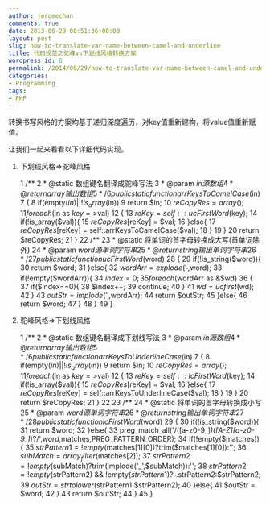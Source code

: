```yaml
---
author: jeromechan
comments: true
date: 2013-06-29 00:51:36+00:00
layout: post
slug: how-to-translate-var-name-between-camel-and-underline
title: 代码规范之驼峰vs下划线风格转换方案
wordpress_id: 6
permalink: /2014/06/29/how-to-translate-var-name-between-camel-and-underline/
categories:
- Programming
tags:
- PHP
---
```


转换书写风格的方案均基于递归深度遍历，对key值重新建构，将value值重新赋值。

让我们一起来看看以下详细代码实现。



	
  1. 下划线风格=>驼峰风格




    
     1     /**
     2      * @static 数组键名翻译成驼峰写法
     3      * @param $in 源数组
     4      * @return array 输出数组
     5      */
     6     public static function arrKeysToCamelCase($in)
     7     {
     8         if(empty($in)||!is_array($in))
     9             return $in;
    10         $reCopyRes = array();
    11         foreach($in as $key=>$val)
    12         {
    13             $reKey = self::ucFirstWord($key);
    14             if(!is_array($val)){
    15                 $reCopyRes[$reKey] = $val;
    16             }else{
    17                 $reCopyRes[$reKey] = self::arrKeysToCamelCase($val);
    18             }
    19         }
    20         return $reCopyRes;
    21     }<!-- more -->
    22     /**
    23      * @static 将单词的首字母转换成大写(首单词除外)
    24      * @param $word 源单词字符串
    25      * @return string 输出单词字符串
    26      */
    27     public static function ucFirstWord($word)
    28     {
    29         if(!is_string($word)){
    30             return $word;
    31         }else{
    32             $wordArr = explode('_',$word);
    33             if(!empty($wordArr)){
    34                 $index = 0;
    35                 foreach($wordArr as &$wd)
    36                 {
    37                     if($index==0){
    38                         $index++;
    39                         continue;
    40                     }
    41                     $wd = ucfirst($wd);
    42                 }
    43                 $outStr = implode('',$wordArr);
    44                 return $outStr;
    45             }else{
    46                 return $word;
    47             }
    48         }
    49     }





	
  2. 驼峰风格=>下划线风格




    
     1     /**
     2      * @static 数组键名翻译成下划线写法
     3      * @param $in 源数组
     4      * @return array 输出数组
     5      */
     6     public static function arrKeysToUnderlineCase($in)
     7     {
     8         if(empty($in)||!is_array($in))
     9             return $in;
    10         $reCopyRes = array();
    11         foreach($in as $key=>$val)
    12         {
    13             $reKey = self::lcFirstWord($key);
    14             if(!is_array($val)){
    15                 $reCopyRes[$reKey] = $val;
    16             }else{
    17                 $reCopyRes[$reKey] = self::arrKeysToUnderlineCase($val);
    18             }
    19         }
    20         return $reCopyRes;
    21     }
    22 
    23     /**
    24      * @static 将单词的首字母转换成小写
    25      * @param $word 源单词字符串
    26      * @return string 输出单词字符串
    27      */
    28     public static function lcFirstWord($word)
    29     {
    30         if(!is_string($word)){
    31             return $word;
    32         }else{
    33             preg_match_all('/([a-z0-9_]*)([A-Z][a-z0-9_]*)?/',$word,$matches,PREG_PATTERN_ORDER);
    34             if(!empty($matches)){
    35                 $strPattern1 = !empty($matches[1][0])?trim($matches[1][0]):'';
    36                 $subMatch = array_filter($matches[2]);
    37                 $strPattern2 = !empty($subMatch)?trim(implode('_',$subMatch)):'';
    38                 $strPattern2 = !empty($strPattern2) && !empty($strPattern1)?'_'.$strPattern2:$strPattern2;
    39                 $outStr = strtolower($strPattern1.$strPattern2);
    40             }else{
    41                 $outStr = $word;
    42             }
    43             return $outStr;
    44         }
    45     }






